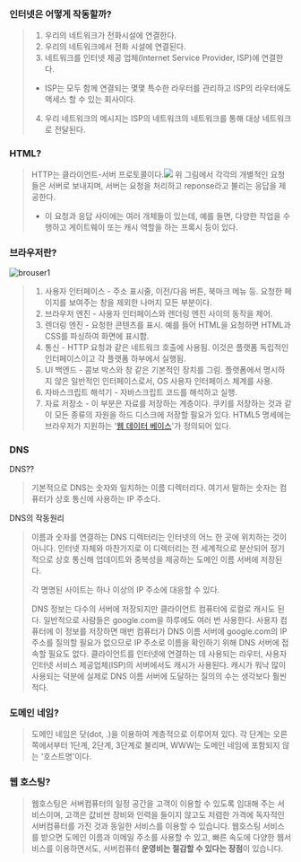 ﻿
### 인터넷은 어떻게 작동할까?
> 1. 우리의 네트워크가 전화시설에 연결한다.
> 2. 우리의 네트워크에서 전화 시설에 연결된다.
> 3. 네트워크를 인터넷 제공 업체(Internet Service Provider, ISP)에 연결한다.
> - ISP는 모두 함께 연결되는 몇몇 특수한 라우터를 관리하고 ISP의 라우터에도 액세스 할 수 있는 회사이다.
> 4. 우리 네트워크의 메시지는 ISP의 네트워크의 네트워크를 통해 대상 네트워크로 전달된다.

### HTML?
> HTTP는 클라이언트-서버 프로토콜이다.![](https://mdn.mozillademos.org/files/13679/Client-server-chain.png)
> 위 그림에서 각각의 개별적인 요청들은 서버로 보내지며, 서버는 요청을 처리하고 reponse라고 불리는 응답을 제공한다.
> - 이 요청과 응답 사이에는 여러 개체들이 있는데, 예를 들면, 다양한 작업을 수행하고 게이트웨이 또는 캐시 역할을 하는 프록시 등이 있다.

### 브라우저란?
![brouser1](https://d2.naver.com/content/images/2015/06/helloworld-59361-1.png)
>  1.  사용자 인터페이스 - 주소 표시줄, 이전/다음 버튼, 북마크 메뉴 등. 요청한 페이지를 보여주는 창을 제외한 나머지 모든 부분이다.
> 2.  브라우저 엔진 - 사용자 인터페이스와 렌더링 엔진 사이의 동작을 제어.
> 3.  렌더링 엔진 - 요청한 콘텐츠를 표시. 예를 들어 HTML을 요청하면 HTML과 CSS를 파싱하여 화면에 표시함.
> 4.  통신 - HTTP 요청과 같은 네트워크 호출에 사용됨. 이것은 플랫폼 독립적인 인터페이스이고 각 플랫폼 하부에서 실행됨.
> 5.  UI 백엔드 - 콤보 박스와 창 같은 기본적인 장치를 그림. 플랫폼에서 명시하지 않은 일반적인 인터페이스로서, OS 사용자 인터페이스 체계를 사용.
> 6.  자바스크립트 해석기 - 자바스크립트 코드를 해석하고 실행.
> 7.  자료 저장소 - 이 부분은 자료를 저장하는 계층이다. 쿠키를 저장하는 것과 같이 모든 종류의 자원을 하드 디스크에 저장할 필요가 있다. HTML5 명세에는 브라우저가 지원하는 '[웹 데이터 베이스](http://www.html5rocks.com/en/features/storage)'가 정의되어 있다.

### DNS
DNS??
> 기본적으로 DNS는 숫자와 일치하는 이름 디렉터리다. 여기서 말하는 숫자는 컴퓨터가 상호 통신에 사용하는 IP 주소다.

DNS의 작동원리
> 이름과 숫자를 연결하는 DNS 디렉터리는 인터넷의 어느 한 곳에 위치하는 것이 아니다. 인터넷 자체와 마찬가지로 이 디렉터리는 전 세계적으로 분산되어 정기적으로 상호 통신해 업데이트와 중복성을 제공하는 도메인 이름 서버에 저장된다.
> 
> 각 명명된 사이트는 하나 이상의 IP 주소에 대응할 수 있다.
>
> DNS 정보는 다수의 서버에 저장되지만 클라이언트 컴퓨터에 로컬로 캐시도 된다. 일반적으로 사람들은 google.com을 하루에도 여러 번 사용한다. 사용자 컴퓨터에 이 정보를 저장하면 매번 컴퓨터가 DNS 이름 서버에 google.com의 IP 주소를 질의할 필요가 없으므로 IP 주소로 이름을 확인하기 위해 DNS 서버에 접속할 필요도 없다. 클라이언트를 인터넷에 연결하는 데 사용되는 라우터, 사용자 인터넷 서비스 제공업체(ISP)의 서버에서도 캐시가 사용된다. 캐시가 워낙 많이 사용되는 덕분에 실제로 DNS 이름 서버에 도달하는 질의의 수는 생각보다 훨씬 적다.  

### 도메인 네임?
> 도메인 네임은 닷(dot, .)을 이용하여 계층적으로 이루어져 있다.
> 각 단계는 오른쪽에서부터 1단계, 2단계, 3단계로 불리며, WWW는 도메인 네임에 포함되지 않는 '호스트명'이다.

### 웹 호스팅?
> 웹호스팅은 서버컴퓨터의 일정 공간을 고객이 이용할 수 있도록 임대해 주는 서비스이며, 고객은 값비싼 장비와 인력을 들이지 않고도 저렴한 가격에 독자적인 서버컴퓨터를 가진 것과 동일한 서비스를 이용할 수 있습니다. 웹호스팅 서비스를 받으면 도메인 이름과 이메일 주소를 사용할 수 있고, 빠른 속도에 다양한 웹서비스를 이용하면서도, 서버컴퓨터 **운영비는 절감할 수 있다는 장점**이 있습니다.
